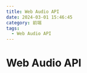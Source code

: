 ```yaml
---
title: Web Audio API
date: 2024-03-01 15:46:45
category: 前端
tags:
  - Web Audio API
---
```

# Web Audio API




